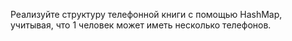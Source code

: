 Реализуйте структуру телефонной книги с помощью HashMap, учитывая, что 1 человек может иметь несколько телефонов.
